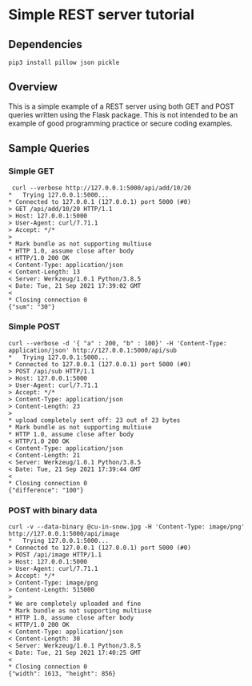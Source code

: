# Simple REST server tutorial

## Dependencies

```
pip3 install pillow json pickle
```

## Overview

This is a simple example of a REST server using both GET and POST
queries written using the Flask package. This is not intended to be an
example of good programming practice or secure coding examples.

## Sample Queries

### Simple GET
```
 curl --verbose http://127.0.0.1:5000/api/add/10/20
*   Trying 127.0.0.1:5000...
* Connected to 127.0.0.1 (127.0.0.1) port 5000 (#0)
> GET /api/add/10/20 HTTP/1.1
> Host: 127.0.0.1:5000
> User-Agent: curl/7.71.1
> Accept: */*
>
* Mark bundle as not supporting multiuse
* HTTP 1.0, assume close after body
< HTTP/1.0 200 OK
< Content-Type: application/json
< Content-Length: 13
< Server: Werkzeug/1.0.1 Python/3.8.5
< Date: Tue, 21 Sep 2021 17:39:02 GMT
<
* Closing connection 0
{"sum": "30"}
```

### Simple POST

```
curl --verbose -d '{ "a" : 200, "b" : 100}' -H 'Content-Type: application/json' http://127.0.0.1:5000/api/sub
*   Trying 127.0.0.1:5000...
* Connected to 127.0.0.1 (127.0.0.1) port 5000 (#0)
> POST /api/sub HTTP/1.1
> Host: 127.0.0.1:5000
> User-Agent: curl/7.71.1
> Accept: */*
> Content-Type: application/json
> Content-Length: 23
>
* upload completely sent off: 23 out of 23 bytes
* Mark bundle as not supporting multiuse
* HTTP 1.0, assume close after body
< HTTP/1.0 200 OK
< Content-Type: application/json
< Content-Length: 21
< Server: Werkzeug/1.0.1 Python/3.8.5
< Date: Tue, 21 Sep 2021 17:39:44 GMT
<
* Closing connection 0
{"difference": "100"}
```

### POST with binary data
```
curl -v --data-binary @cu-in-snow.jpg -H 'Content-Type: image/png' http://127.0.0.1:5000/api/image
*   Trying 127.0.0.1:5000...
* Connected to 127.0.0.1 (127.0.0.1) port 5000 (#0)
> POST /api/image HTTP/1.1
> Host: 127.0.0.1:5000
> User-Agent: curl/7.71.1
> Accept: */*
> Content-Type: image/png
> Content-Length: 515000
>
* We are completely uploaded and fine
* Mark bundle as not supporting multiuse
* HTTP 1.0, assume close after body
< HTTP/1.0 200 OK
< Content-Type: application/json
< Content-Length: 30
< Server: Werkzeug/1.0.1 Python/3.8.5
< Date: Tue, 21 Sep 2021 17:40:25 GMT
<
* Closing connection 0
{"width": 1613, "height": 856}
```
